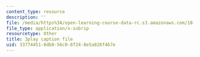```yaml
---
content_type: resource
description: ''
file: /media/https%3A/open-learning-course-data-rc.s3.amazonaws.com/18-01sc-single-variable-calculus-fall-2010/337744518db856c08f248e5a826f467e_BSAA0akmPEU.vtt
file_type: application/x-subrip
resourcetype: Other
title: 3play caption file
uid: 33774451-8db8-56c0-8f24-8e5a826f467e
---
```

